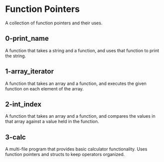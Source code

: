 # Function Pointers

A collection of function pointers and their uses.

## 0-print_name

A function that takes a string and a function, and uses that
function to print the string.

## 1-array_iterator

A function that takes an array and a function, and executes
the given function on each element of the array.

## 2-int_index

A function that takes an array and a function, and compares
the values in that array against a value held in the function.

## 3-calc

A multi-file program that provides basic calculator functionality.
Uses function pointers and structs to keep operators organized.
